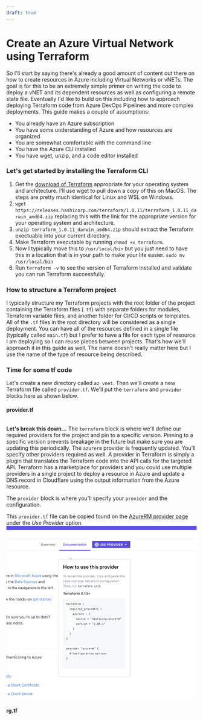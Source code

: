 ```yaml
---
draft: true
---
```


# Create an Azure Virtual Network using Terraform
So I'll start by saying there's already a good amount of content out there on how to create resources in Azure including Virtual Networks or vNETs. The goal is for this to be an extremely simple primer on writing the code to deploy a vNET and its dependent resources as well as configuring a remote state file. Eventually I'd like to build on this including how to approach deploying Terraform code from Azure DevOps Pipelines and more complex deployments. This guide makes a couple of assumptions: 
- You already have an Azure subscription
- You have some understanding of Azure and how resources are organized
- You are somewhat comfortable with the command line
- You have the Azure CLI installed
- You have wget, unzip, and a code editor installed

### Let's get started by installing the Terraform CLI
1. Get the [download of Terraform](https://www.terraform.io/downloads.html) appropriate for your operating system and architecture. I'll use wget to pull down a copy of this on MacOS. The steps are pretty much identical for Linux and WSL on Windows.
2. `wget https://releases.hashicorp.com/terraform/1.0.11/terraform_1.0.11_darwin_amd64.zip` replacing this with the link for the appropriate version for your operating system and architecture.
3. `unzip terraform_1.0.11_darwin_amd64.zip` should extract the Terraform exectuable into your current directory.
4. Make Terraform executable by running `chmod +x terraform`.
5. Now I typically move this to `/usr/local/bin` but you just need to have this in a location that is in your path to make your life easier. `sudo mv /usr/local/bin`
6. Run `terraform -v` to see the version of Terraform installed and validate you can run Terraform successfully.

### How to structure a Terraform project
I typically structure my Terraform projects with the root folder of the project containing the Terraform files (`.tf`) with separate folders for modules, Terraform variable files, and another folder for CI/CD scripts or templates. All of the `.tf` files in the root directory will be considered as a single deployment. You can have all of the resources defined in a single file (typically called `main.tf`) but I prefer to have a file for each type of resource I am deploying so I can reuse pieces between projects. That's how we'll approach it in this guide as well. The name doesn't really matter here but I use the name of the type of resource being described.

### Time for some tf code
Let's create a new directory called `az_vnet`. Then we'll create a new Terraform file called `provider.tf`. We'll put the `terraform` and `provider` blocks here as shown below.
#### provider.tf
```terraform

```
**Let's break this down…**
The `terraform` block is where we'll define our required providers for the project and pin to a specific version. Pinning to a specific version prevents breakage in the future but make sure you are updating this periodically. The `azurerm` provider is frequently updated. You'll specify other providers required as well. A provider in Terraform is simply a plugin that translates the Terraform code into the API calls for the targeted API. Terraform has a marketplace for providers and you could use multiple providers in a single project to deploy a resource in Azure and update a DNS record in Cloudflare using the output information from the Azure resource.

The `provider` block is where you'll specify your `provider` and the configuration.

This `provider.tf` file can be copied found on the [AzureRM provider page](https://registry.terraform.io/providers/hashicorp/azurerm/latest/docs) under the *Use Provider* option. ![](assets/provider.png)
#### rg.tf

